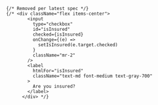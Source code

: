 
      {/* Removed per latest spec */}
      {/* <div className="flex items-center">
              <input
                type="checkbox"
                id="isInsured"
                checked={isInsured}
                onChange={(e) =>
                  setIsInsured(e.target.checked)
                }
                className="mr-2"
              />
              <label
                htmlFor="isInsured"
                className="text-md font-medium text-gray-700"
              >
                Are you insured?
              </label>
            </div> */}